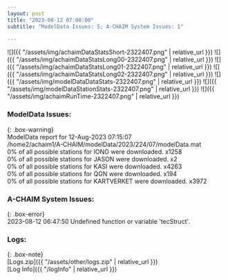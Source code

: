 ```yaml
---
layout: post
title: "2023-08-12 07:00:00"
subtitle: "ModelData Issues: 5; A-CHAIM System Issues: 1"

---
```


![]({{ "/assets/img/achaimDataStatsShort-2322407.png" | relative_url }})
![]({{ "/assets/img/achaimDataStatsLong00-2322407.png" | relative_url }})
![]({{ "/assets/img/achaimDataStatsLong01-2322407.png" | relative_url }})
![]({{ "/assets/img/achaimDataStatsLong02-2322407.png" | relative_url }})
![]({{ "/assets/img/modelDataDataStats-2322407.png" | relative_url }})
![]({{ "/assets/img/modelDataStationStats-2322407.png" | relative_url }})
![]({{ "/assets/img/achaimRunTime-2322407.png" | relative_url }})


### ModelData Issues:  
  
{: .box-warning}  
 ModelData report for 12-Aug-2023 07:15:07   
 /home2/achaim1/A-CHAIM/modelData/2023/224/07/modelData.mat   
 0% of all possible stations for IONO were downloaded. x1258   
 0% of all possible stations for JASON were downloaded. x2   
 0% of all possible stations for KASI were downloaded. x4263   
 0% of all possible stations for QGN were downloaded. x194   
 0% of all possible stations for KARTVERKET were downloaded. x3972   
  
### A-CHAIM System Issues:  
  
{: .box-error}  
2023-08-12 06:47:50 Undefined function or variable 'tecStruct'.  

### Logs:  
  
{: .box-note}  
[Logs.zip]({{ "/assets/other/logs.zip" | relative_url }})  
[Log Info]({{ "/logInfo" | relative_url }})  

